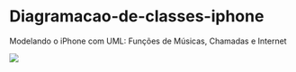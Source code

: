 # Diagramacao-de-classes-iphone
Modelando o iPhone com UML: Funções de Músicas, Chamadas e Internet

[![](https://mermaid.ink/img/pako:eNqNk01PwzAMhv9KlV1ATGhcQKqmSRNcOIAQQ5x68RKvs0jjyk0mtrH_Tra2-1CZWC-pndf2YydZK80GVaq0hap6IsgFiswl8Xsu5-wwub39GSXJO5bCJniWl1CRBvuHZlyCoJ3zB1qcsSPNXdErLDAHw_LsPIpDX0sqv7TYCmdkbdqD--kdPvQ1W5a0NxgMjpUdnEuCunyXRHWIzwfVYbtJdgnX9e5wSNs8M9A4GtWuJLnxrEGurvd2CaE6cVSRWRM7aNJdTbyQy5NiZzW6lmBzDNLtet1mPYtjKY_VmxIuFCh8QAGPzuAxHMWsBPLIIkj8yat27wSkM8h_OfCbpiRvkJPbNxzE7guDoXomr7yA8RQOSOADWFpBG9zyqL6KzRRAJl75Xf1M-TkWmKk0_hqQr0xlbquDeHaTpdMq9RKwr4RDPlfpDGwVrVCaOIfmvey9aGh74M2L2i6bX5qJGSs?type=png)](https://mermaid.live/edit#pako:eNqNk01PwzAMhv9KlV1ATGhcQKqmSRNcOIAQQ5x68RKvs0jjyk0mtrH_Tra2-1CZWC-pndf2YydZK80GVaq0hap6IsgFiswl8Xsu5-wwub39GSXJO5bCJniWl1CRBvuHZlyCoJ3zB1qcsSPNXdErLDAHw_LsPIpDX0sqv7TYCmdkbdqD--kdPvQ1W5a0NxgMjpUdnEuCunyXRHWIzwfVYbtJdgnX9e5wSNs8M9A4GtWuJLnxrEGurvd2CaE6cVSRWRM7aNJdTbyQy5NiZzW6lmBzDNLtet1mPYtjKY_VmxIuFCh8QAGPzuAxHMWsBPLIIkj8yat27wSkM8h_OfCbpiRvkJPbNxzE7guDoXomr7yA8RQOSOADWFpBG9zyqL6KzRRAJl75Xf1M-TkWmKk0_hqQr0xlbquDeHaTpdMq9RKwr4RDPlfpDGwVrVCaOIfmvey9aGh74M2L2i6bX5qJGSs)
